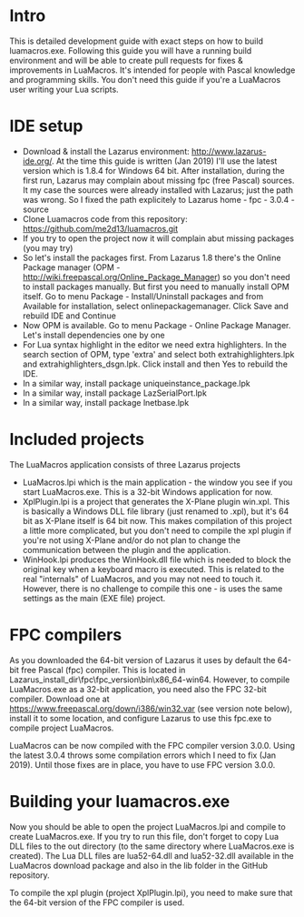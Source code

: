# Intro
This is detailed development guide with exact steps on how to build luamacros.exe. Following this guide you will have a running build environment
and will be able to create pull requests for fixes & improvements in LuaMacros. It's intended for people with Pascal knowledge and programming
skills. You don't need this guide if you're a LuaMacros user writing your Lua scripts.

# IDE setup
* Download & install the Lazarus environment: http://www.lazarus-ide.org/. At the time this guide is written (Jan 2019) I'll use the latest version
which is 1.8.4 for Windows 64 bit. After installation, during the first run, Lazarus may complain about missing fpc (free Pascal) sources. It my case
the sources were already installed with Lazarus; just the path was wrong. So I fixed the path explicitely to Lazarus home - fpc - 3.0.4 - source
* Clone Luamacros code from this repository: https://github.com/me2d13/luamacros.git
* If you try to open the project now it will complain abut missing packages (you may try)
* So let's install the packages first. From Lazarus 1.8 there's the Online Package manager (OPM - http://wiki.freepascal.org/Online_Package_Manager) so
  you don't need to install packages manually. But first you need to manually install OPM itself. Go to menu Package - Install/Uninstall packages and
  from Available for installation, select onlinepackagemanager. Click Save and rebuild IDE and Continue
* Now OPM is available. Go to menu Package - Online Package Manager. Let's install dependencies one by one
* For Lua syntax highlight in the editor we need extra highlighters. In the search section of OPM, type 'extra' and select both extrahighlighters.lpk and 
  extrahighlighters_dsgn.lpk. Click install and then Yes to rebuild the IDE.
* In a similar way, install package uniqueinstance_package.lpk
* In a similar way, install package LazSerialPort.lpk
* In a similar way, install package lnetbase.lpk

# Included projects
The LuaMacros application consists of three Lazarus projects
* LuaMacros.lpi which is the main application - the window you see if you start LuaMacros.exe. This is a 32-bit Windows application for now.
* XplPlugin.lpi is a project that generates the X-Plane plugin win.xpl. This is basically a Windows DLL file library (just renamed to .xpl), but it's 64 bit as X-Plane itself is 64 bit now. This makes compilation of this project a little more complicated, but you don't need to compile the xpl plugin if you're not using X-Plane and/or do not plan to change the communication between the plugin and the application.
* WinHook.lpi produces the WinHook.dll file which is needed to block the original key when a keyboard macro is executed. This is related to the real "internals" of LuaMacros, and you may not need to touch it. However, there is no challenge to compile this one - is uses the same settings as the main (EXE file) project.

# FPC compilers
As you downloaded the 64-bit version of Lazarus it uses by default the 64-bit free Pascal (fpc) compiler. This is located in Lazarus_install_dir\fpc\fpc_version\bin\x86_64-win64. However, to compile LuaMacros.exe as a 32-bit application, you need also the FPC 32-bit compiler. Download one at https://www.freepascal.org/down/i386/win32.var (see version note below), install it to some location, and configure Lazarus to use this fpc.exe to compile project LuaMacros.

LuaMacros can be now compiled with the FPC compiler version 3.0.0. Using the latest 3.0.4 throws some compilation errors which I need to fix (Jan 2019). Until those fixes are in place, you have to use FPC version 3.0.0.

# Building your luamacros.exe
Now you should be able to open the project LuaMacros.lpi and compile to create LuaMacros.exe. If you try to run this file, don't forget to copy
Lua DLL files to the out directory (to the same directory where LuaMacros.exe is created). The Lua DLL files are lua52-64.dll and lua52-32.dll available in the LuaMacros download package and also in the lib folder in the GitHub repository.

To compile the xpl plugin (project XplPlugin.lpi), you need to make sure that the 64-bit version of the FPC compiler is used. 
